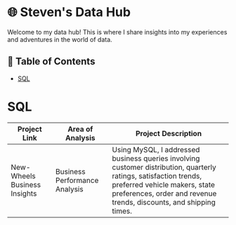 # 🌐 Steven's Data Hub

Welcome to my data hub! This is where I share insights into my experiences and adventures in the world of data. 

## 📖 Table of Contents
- [SQL](#sql)
  
# SQL

| Project Link | Area of Analysis | Project Description |
|---|---|---|
| New-Wheels Business Insights | Business Performance Analysis | Using MySQL, I addressed business queries involving customer distribution, quarterly ratings, satisfaction trends, preferred vehicle makers, state preferences, order and revenue trends, discounts, and shipping times.
